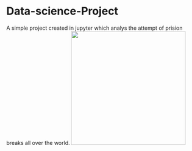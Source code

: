 
# Data-science-Project
A simple project created in jupyter which analys the attempt of prision breaks all over the world.
<img src="[IMAGE_URL_HERE](https://user-images.githubusercontent.com/111295757/196090179-74063c73-16c0-4309-90aa-4b3c8ac39329.png)"  width="300" height="300">
